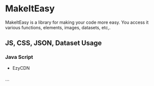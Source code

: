 # MakeItEasy 

MakeItEasy is a library for making your code more easy. You access it various functions, elements, images, datasets, etc,.

## JS, CSS, JSON, Dataset Usage

### **Java Script**  

- EzyCDN

  ```html
<link rel="stylesheet" href="https://cdn.jsdelivr.net/gh/rakeshkanna-rk/MakeItEasy/js/EasyCDN.js">
  ```